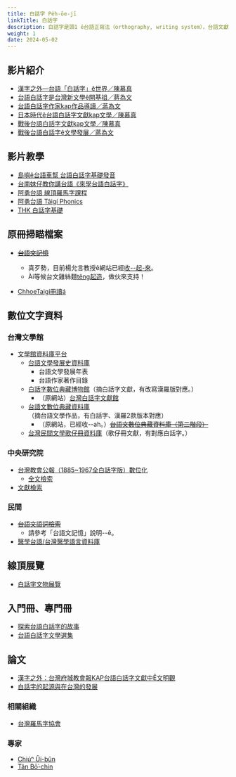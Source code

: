 ```yaml
---
title: 白話字 Pe̍h-ōe-jī
linkTitle: 白話字
description: 白話字是頭1 ê台語正寫法（orthography, writing system），台語文獻數量mā siōng chē（the most）。
weight: 1
date: 2024-05-02
---
```


## 影片紹介

- [漢字之外—台語「白話字」ê世界／陳慕真](https://www.youtube.com/watch?v=sS5uqqK-3sg&list=PLY6hOIPHm4CT5cv9GbChCt7_ZJLjvwtLq&index=3)
- [台語白話字是台灣新文學ê開基祖／蔣為文](https://www.youtube.com/watch?v=90upiYlEOXw&list=PLY6hOIPHm4CT5cv9GbChCt7_ZJLjvwtLq&index=4)
- [台語白話字作家kap作品導讀／蔣為文](https://www.youtube.com/watch?v=0Azk46Y5IOY&list=PLY6hOIPHm4CQnTCyRnkiugYY-g50fl7ay&index=2)
- [日本時代ê台語白話字文獻kap文學／陳慕真](https://www.youtube.com/watch?v=tst7Sv1u-IY&list=PLY6hOIPHm4CSptdd0lcjtFxQFfIGevU7a&index=2)
- [戰後台語白話字文獻kap文學／陳慕真](https://www.youtube.com/watch?v=t32s81A2JOw&list=PLY6hOIPHm4CSptdd0lcjtFxQFfIGevU7a&index=3)
- [戰後台語白話字ê文學發展／蔣為文](https://www.youtube.com/watch?v=6O33PTrWobw&list=PLY6hOIPHm4CQnTCyRnkiugYY-g50fl7ay&index=1)

## 影片教學

- [島嶼ê台語車幫 台語白話字基礎發音](https://www.youtube.com/playlist?list=PLS1s7edHAnhau1ZYuJCDLCZllzNmMqwds)
- [台南妹仔教你講台語《來學台語白話字》](https://www.youtube.com/playlist?list=PLxpdI6PlRbFfEgZlts7p-otEABnoKsb1j)
- [阿勇台語 線頂羅馬字課程](https://www.youtube.com/playlist?list=PLTSKFutIq9d3nfUWJ0LyuTfl6TI5EtT4W)
- [阿勇台語 Tâigí Phonics](https://www.youtube.com/playlist?list=PLTSKFutIq9d1YCzD8RgIjpGsR9R34-BLt)
- [THK 白話字基礎](https://www.youtube.com/playlist?list=PL_G_Ob084WFpe8MtRKj3Aop-i4fvMwlEC)

## 原冊掃瞄檔案

- ~~[台語文記憶](http://ip194097.ntcu.edu.tw/memory/TGB/mowt.asp)~~
  - 真歹勢，目前楊允言教授ê網站已經[收--起-來](https://www.facebook.com/ungian/posts/pfbid0QTmngAhConhcAhWJeZK155bXBuRFukCgVbunqDfAzh1Vsobdw9SBrDWmBTK6HA1dl)。
  - Ài等候台文雞絲麵[têng起造](https://www.facebook.com/TaibunKesimi/posts/pfbid02fGVSCXGw9S4WzmBFJdbJKU9c12MAErjfDeNpDwrWcUG8RXX9ANVtCfBdWzFDUF2Tl)，做伙來支持！

- [ChhoeTaigi冊讀á](https://thak.taigi.info)

## 數位文字資料

### 台灣文學館

- [文學館資料庫平台](https://db.nmtl.gov.tw/)
  - [台語文學發展史資料庫](https://db.nmtl.gov.tw/site3/index)
    - 台語文學發展年表
    - 台語作家著作目錄
  - [白話字數位典藏博物館](https://db.nmtl.gov.tw/site3/home)（摘白話字文獻，有改寫漢羅版對應。）
    - （原網站）[台灣白話字文獻館](http://pojbh.lib.ntnu.edu.tw/script/index.php)
  - [台語文數位典藏資料庫](https://db.nmtl.gov.tw/site3/dindex)（摘台語文學作品，有白話字、漢羅2款版本對應）
    - （原網站，已經收--ah。）~~[台語文數位典藏資料庫（第二階段）](http://ip194097.ntcu.edu.tw/nmtl/dadwt/pbk.asp)~~
  - [台灣民間文學歌仔冊資料庫](https://db.nmtl.gov.tw/site4/s5/index)（歌仔冊文獻，有對應白話字。）

### 中央研究院

- [台灣教會公報（1885~1967全白話字版）數位化](https://minhakka.ling.sinica.edu.tw/bkg/ke-si/khoann-chheh.php)
  - [全文檢索](http://minhakka.ling.sinica.edu.tw/bkg/choan-bun-kiam-sek.php?gi_gian=hoa)
- [文獻檢索](http://minhakka.ling.sinica.edu.tw/bkg/bkg.php?gi_gian=hoa)

### 民間

- ~~[台語文語詞檢索](http://ip194097.ntcu.edu.tw/TG/concordance/form.asp)~~
  - 請參考「台語文記憶」說明--ê。
- [醫學台語/台灣醫學語言資料庫](http://chuliaukhou.blogspot.com/)

## 線頂展覽

- [白話字文物展覽](http://www.de-han.org/pehoeji/exhibits/index.htm)

## 入門冊、專門冊

- [探索台語白話字的故事](https://www.nmtl.gov.tw/publicationmore?uid=176&pid=2159)
- [台語白話字文學選集](https://www.nmtl.gov.tw/publicationmore?uid=176&pid=1844)

## 論文

- [漢字之外：台灣府城教會報KAP台語白話字文獻中Ê文明觀](https://www.sanmin.com.tw/Product/index/001472875)
- [白話字的起源與在台灣的發展](https://www.ntl.edu.tw/public/ntl/4216/%E9%99%B3%E6%85%95%E7%9C%9F%E5%85%A8%E6%96%87.pdf)

### 相關組織

- [台灣羅馬字協會](https://tlh.org.tw/tai/)

### 專家

- [Chiúⁿ Ûi-bûn](https://www.facebook.com/uibunoffice)
- [Tân Bō͘-chin](https://twl.ncku.edu.tw/p/404-1143-236207.php?Lang=zh-tw)
